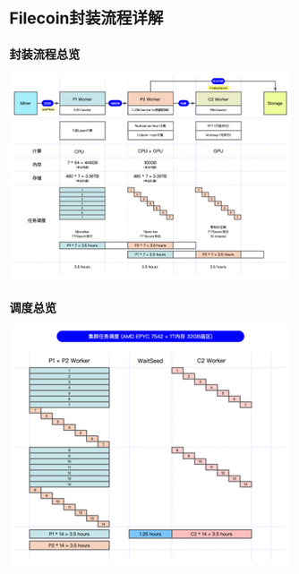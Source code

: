 # Filecoin封装流程详解

## 封装流程总览
<img src="../images/mining-process.png" width="800">

## 调度总览
<img src="../images/schedule-amd7542-32.png" width="800">
